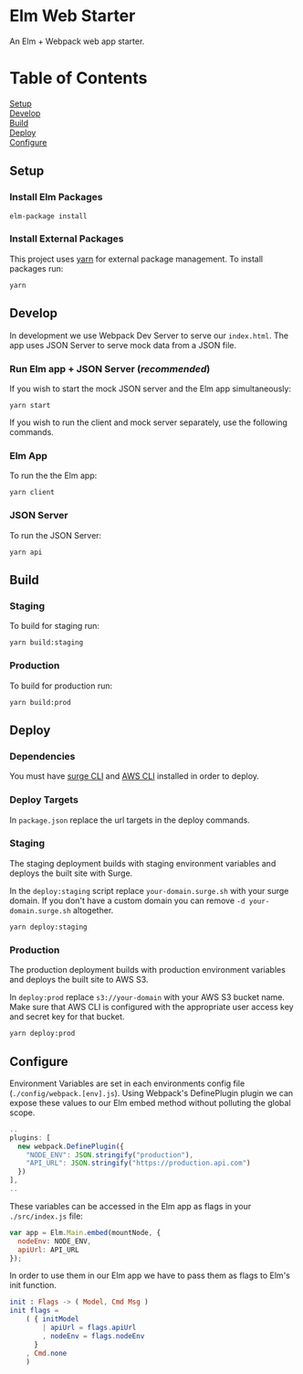 Elm Web Starter
=======

An Elm + Webpack web app starter.

# Table of Contents
[Setup](#setup)  
[Develop](#develop)  
[Build](#build)  
[Deploy](#deploy)  
[Configure](#configure)  

## Setup
### Install Elm Packages
```
elm-package install
```

### Install External Packages
This project uses [yarn](https://yarnpkg.com/en/) for external package management. To install packages run:
```
yarn
```

## Develop
In development we use Webpack Dev Server to serve our `index.html`. The app uses JSON Server to serve mock data from a JSON file.

### Run Elm app + JSON Server (*recommended*)
If you wish to start the mock JSON server and the Elm app simultaneously:
```
yarn start
```

If you wish to run the client and mock server separately, use the following commands.

### Elm App
To run the the Elm app:
```
yarn client
```

### JSON Server
To run the JSON Server:
```
yarn api
```

## Build
### Staging
To build for staging run:  
```
yarn build:staging
```

### Production
To build for production run:   
```
yarn build:prod
```

## Deploy
### Dependencies
You must have [surge CLI](https://surge.sh/) and [AWS CLI](http://docs.aws.amazon.com/cli/latest/userguide/installing.html) installed in order to deploy.

### Deploy Targets
In `package.json` replace the url targets in the deploy commands.  

### Staging
The staging deployment builds with staging environment variables
and deploys the built site with Surge.

In the `deploy:staging` script replace `your-domain.surge.sh` with your surge domain. If you don't have a custom domain you can remove `-d your-domain.surge.sh` altogether.

```
yarn deploy:staging
```

### Production
The production deployment builds with production environment variables and deploys the built site to AWS S3.

In `deploy:prod` replace `s3://your-domain` with your AWS S3 bucket name. Make sure that AWS CLI is configured with the appropriate user access key and secret key for that bucket.

```
yarn deploy:prod
```

## Configure
Environment Variables are set in each environments config file (`./config/webpack.[env].js`). Using Webpack's DefinePlugin plugin we can expose these values to our Elm embed method without polluting the global scope.
```javascript
..
plugins: [
  new webpack.DefinePlugin({
    "NODE_ENV": JSON.stringify("production"),
    "API_URL": JSON.stringify("https://production.api.com")
  })
],
..
```
These variables can be accessed in the Elm app as flags in your `./src/index.js` file:

```javascript
var app = Elm.Main.embed(mountNode, {
  nodeEnv: NODE_ENV,
  apiUrl: API_URL
});
```
In order to use them in our Elm app we have to pass them as flags to Elm's init function.
```elm
init : Flags -> ( Model, Cmd Msg )
init flags =
    ( { initModel
        | apiUrl = flags.apiUrl
        , nodeEnv = flags.nodeEnv
      }
    , Cmd.none
    )
```
